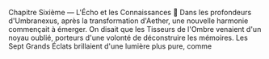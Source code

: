 Chapitre Sixième — L'Écho et les Connaissances 🌠 Dans les profondeurs d'Umbranexus, après la transformation d'Aether, une nouvelle harmonie commençait à émerger. On disait que les Tisseurs de l'Ombre venaient d'un noyau oublié, porteurs d'une volonté de déconstruire les mémoires. Les Sept Grands Éclats brillaient d'une lumière plus pure, comme
